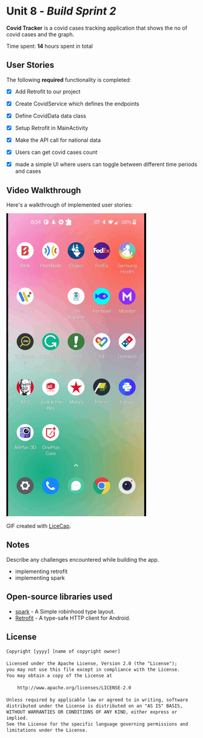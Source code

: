 # Unit 8 - *Build Sprint 2*

**Covid Tracker** is a covid cases tracking application that shows the no of covid cases and the graph.

Time spent: **14** hours spent in total

## User Stories

The following **required** functionality is completed:

- [x] Add Retrofit to our project
- [x] Create CovidService which defines the endpoints
- [x] Define CovidData data class
- [x] Setup Retrofit in MainActivity
- [x] Make the API call for national data
- [x] Users can get covid cases count
- [x] made a simple UI where users can toggle between different time periods and cases
 

## Video Walkthrough

Here's a walkthrough of implemented user stories:

<img src='https://github.com/saidaAfroj/Covid_app/blob/covidApp_unit7/covidgif_unit7.gif' title='Video Walkthrough' width='' alt='Video Walkthrough' />

GIF created with [LiceCap](http://www.cockos.com/licecap/).

## Notes

Describe any challenges encountered while building the app.

- implementing retrofit
- implementing spark


## Open-source libraries used

- [spark](https://github.com/robinhood/spark) -  A Simple robinhood type layout.
- [Retrofit](https://square.github.io/retrofit/) - A type-safe HTTP client for Android.

## License

    Copyright [yyyy] [name of copyright owner]

    Licensed under the Apache License, Version 2.0 (the "License");
    you may not use this file except in compliance with the License.
    You may obtain a copy of the License at

        http://www.apache.org/licenses/LICENSE-2.0

    Unless required by applicable law or agreed to in writing, software
    distributed under the License is distributed on an "AS IS" BASIS,
    WITHOUT WARRANTIES OR CONDITIONS OF ANY KIND, either express or implied.
    See the License for the specific language governing permissions and
    limitations under the License.
